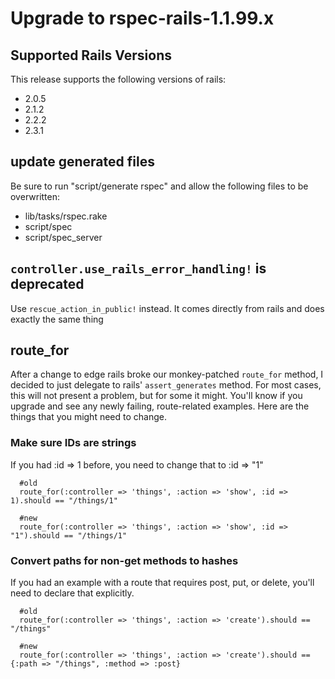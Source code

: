 # Upgrade to rspec-rails-1.1.99.x

## Supported Rails Versions

This release supports the following versions of rails:

* 2.0.5
* 2.1.2
* 2.2.2
* 2.3.1

## update generated files

Be sure to run "script/generate rspec" and allow the following files to be overwritten:

* lib/tasks/rspec.rake
* script/spec
* script/spec_server

## ``controller.use_rails_error_handling!`` is deprecated

Use ``rescue_action_in_public!`` instead. It comes directly from rails and does
exactly the same thing

## route_for

After a change to edge rails broke our monkey-patched ``route_for`` method, I
decided to just delegate to rails' ``assert_generates`` method. For most cases,
this will not present a problem, but for some it might. You'll know if you
upgrade and see any newly failing, route-related examples. Here are the things
that you might need to change.

### Make sure IDs are strings

If you had :id => 1 before, you need to change that to :id => "1"

	  #old
	  route_for(:controller => 'things', :action => 'show', :id => 1).should == "/things/1"
  
	  #new
	  route_for(:controller => 'things', :action => 'show', :id => "1").should == "/things/1"
  
### Convert paths for non-get methods to hashes

If you had an example with a route that requires post, put, or delete, you'll
need to declare that explicitly.

	  #old
	  route_for(:controller => 'things', :action => 'create').should == "/things"
  
	  #new
	  route_for(:controller => 'things', :action => 'create').should == {:path => "/things", :method => :post}
